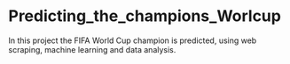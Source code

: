 # Predicting_the_champions_Worlcup
In this project the FIFA World Cup champion is predicted, using web scraping, machine learning and data analysis.
